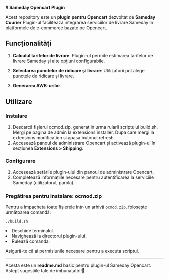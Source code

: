 <div class="ac-textBlock" style=""><p><strong># Sameday Opencart Plugin</strong></p>
<p>Acest repository este un <strong>plugin pentru Opencart</strong> dezvoltat de <strong>Sameday Courier</strong> Plugin-ul facilitează integrarea serviciilor de livrare Sameday în platformele de e-commerce bazate pe Opencart.</p>
<h2>Funcționalități</h2>
<ol>
<li>
<p><strong>Calculul tarifelor de livrare</strong>: Plugin-ul permite estimarea tarifelor de livrare Sameday și alte opțiuni configurabile.</p>
</li>
<li>
<p><strong>Selectarea punctelor de ridicare și livrare</strong>: Utilizatorii pot alege punctele de ridicare și livrare.</p>
</li>

<li>
<p><strong>Generarea AWB-urilor</strong>.</p>
</li>
</ol>
<h2>Utilizare</h2>
<h3>Instalare</h3>
<ol>
<li>Descarcă fișierul ocmod.zip, generat in urma rularii scriptului build.sh. Mergi pe pagina de admin la extensions installer. Dupa care mergi la extensions modification si apasa butonul refresh.</li>
<li>Accesează panoul de administrare Opencart și activează plugin-ul în secțiunea <strong>Extensions &gt; Shipping</strong>.</li>
</ol>
<h3>Configurare</h3>
<ol>
<li>Accesează setările plugin-ului din panoul de administrare Opencart.</li>
<li>Completează informațiile necesare pentru autentificarea la serviciile Sameday (utilizatorul, parola).</li>
</ol>
<h3>Pregătirea pentru instalare: ocmod.zip</h3>
<p>Pentru a împacheta toate fișierele într-un arhivă <code>ocmod.zip</code>, folosește următoarea comandă:</p>
<cib-code-block code-lang="bash" clipboard-data="./build.sh
"><pre><code class="language-bash">./build.sh
</code></pre>
<li>Deschide terminalul.</li>
<li>Navighează la directorul plugin-ului.</li>
<li>Rulează comanda:</li>
</ol>

</cib-code-block><p>Asigură-te că ai permisiunile necesare pentru a executa scriptul.</p>
<hr>
<p>Acesta este un <strong>readme.md</strong> basic pentru plugin-ul Sameday Opencart. Astept sugestiile tale de imbunatatiri!🚚</p>
</div>
